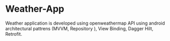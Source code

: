 # Weather-App
Weather application is developed using openweathermap API using android architectural pattrens (MVVM, Repository ), View Binding, Dagger Hilt, Retrofit.
